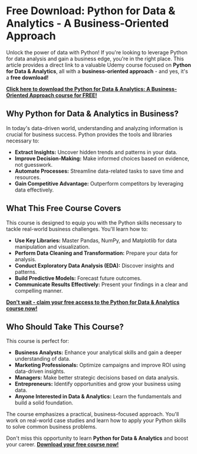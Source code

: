 # Free Download: Python for Data & Analytics - A Business-Oriented Approach

Unlock the power of data with Python! If you're looking to leverage Python for data analysis and gain a business edge, you're in the right place. This article provides a direct link to a valuable Udemy course focused on **Python for Data & Analytics**, all with a **business-oriented approach** - and yes, it's a **free download!**

[**Click here to download the Python for Data & Analytics: A Business-Oriented Approach course for FREE!**](https://udemywork.com/python-for-data-analytics-a-business-oriented-approach)

## Why Python for Data & Analytics in Business?

In today's data-driven world, understanding and analyzing information is crucial for business success. Python provides the tools and libraries necessary to:

*   **Extract Insights:** Uncover hidden trends and patterns in your data.
*   **Improve Decision-Making:** Make informed choices based on evidence, not guesswork.
*   **Automate Processes:** Streamline data-related tasks to save time and resources.
*   **Gain Competitive Advantage:** Outperform competitors by leveraging data effectively.

## What This Free Course Covers

This course is designed to equip you with the Python skills necessary to tackle real-world business challenges. You'll learn how to:

*   **Use Key Libraries:** Master Pandas, NumPy, and Matplotlib for data manipulation and visualization.
*   **Perform Data Cleaning and Transformation:** Prepare your data for analysis.
*   **Conduct Exploratory Data Analysis (EDA):** Discover insights and patterns.
*   **Build Predictive Models:** Forecast future outcomes.
*   **Communicate Results Effectively:** Present your findings in a clear and compelling manner.

[**Don't wait - claim your free access to the Python for Data & Analytics course now!**](https://udemywork.com/python-for-data-analytics-a-business-oriented-approach)

## Who Should Take This Course?

This course is perfect for:

*   **Business Analysts:** Enhance your analytical skills and gain a deeper understanding of data.
*   **Marketing Professionals:** Optimize campaigns and improve ROI using data-driven insights.
*   **Managers:** Make better strategic decisions based on data analysis.
*   **Entrepreneurs:** Identify opportunities and grow your business using data.
*   **Anyone Interested in Data & Analytics:** Learn the fundamentals and build a solid foundation.

The course emphasizes a practical, business-focused approach. You'll work on real-world case studies and learn how to apply your Python skills to solve common business problems.

Don't miss this opportunity to learn **Python for Data & Analytics** and boost your career. **[Download your free course now!](https://udemywork.com/python-for-data-analytics-a-business-oriented-approach)**
